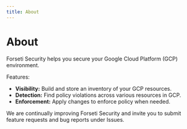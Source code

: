 ```yaml
---
title: About
---
```

# About

Forseti Security helps you secure your Google Cloud Platform (GCP) environment.

Features:

* **Visibility:** Build and store an inventory of your GCP resources.
* **Detection:** Find policy violations across various resources in GCP.
* **Enforcement:** Apply changes to enforce policy when needed.

We are continually improving Forseti Security and invite you to submit feature
requests and bug reports under Issues.
